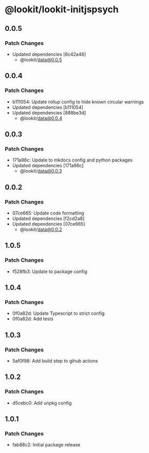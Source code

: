 # @lookit/lookit-initjspsych

## 0.0.5

### Patch Changes

- Updated dependencies [6c42a48]
  - @lookit/data@0.0.5

## 0.0.4

### Patch Changes

- b111054: Update rollup config to hide known circular warnings
- Updated dependencies [b111054]
- Updated dependencies [888be3d]
  - @lookit/data@0.0.4

## 0.0.3

### Patch Changes

- 171a96c: Update to mkdocs config and python packages
- Updated dependencies [171a96c]
  - @lookit/data@0.0.3

## 0.0.2

### Patch Changes

- 07ce665: Update code formatting
- Updated dependencies [f2cd2a8]
- Updated dependencies [07ce665]
  - @lookit/data@0.0.2

## 1.0.5

### Patch Changes

- f528fb3: Update to package config

## 1.0.4

### Patch Changes

- 0f0a82d: Update Typescript to strict config
- 0f0a82d: Add tests

## 1.0.3

### Patch Changes

- 5af0f98: Add build step to gihub actions

## 1.0.2

### Patch Changes

- d5cebc0: Add unpkg config

## 1.0.1

### Patch Changes

- fab88c2: Initial package release
